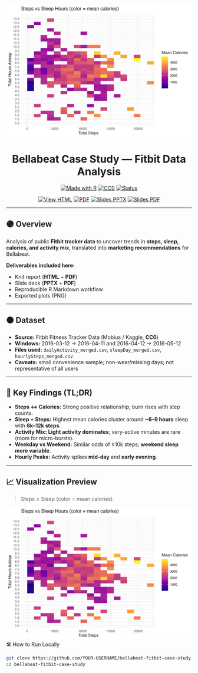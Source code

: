 <!--
Bellabeat Case Study — README
Brand accents: Purple #6E44FF  |  Orange #FF7A00
-->

<p align="center">
  <img src="images/03_steps_sleep_heatmap.png" alt="Steps × Sleep Heatmap" width="860" style="background-color: white;">
</p>

<h1 align="center">Bellabeat Case Study — Fitbit Data Analysis</h1>

<p align="center">
  <a href="https://img.shields.io/badge/Made%20with-R-6E44FF?logo=r&logoColor=white"><img src="https://img.shields.io/badge/Made%20with-R-6E44FF?logo=r&logoColor=white" alt="Made with R"></a>
  <a href="https://img.shields.io/badge/dataset-CC0-FF7A00"><img src="https://img.shields.io/badge/dataset-CC0-FF7A00" alt="CC0"></a>
  <a href="https://img.shields.io/badge/status-Completed-brightgreen"><img src="https://img.shields.io/badge/status-Completed-brightgreen" alt="Status"></a>
</p>

<p align="center">
  <a href="Bellabeat_Case_Study.html"><img src="https://img.shields.io/badge/▶%20View%20HTML%20Report-6E44FF?style=for-the-badge" alt="View HTML"></a>
  <a href="Bellabeat_Case_Study.pdf"><img src="https://img.shields.io/badge/⬇%20Download%20PDF-FF7A00?style=for-the-badge" alt="PDF"></a>
  <a href="slides/Bellabeat_Case_Study_Slides.pptx"><img src="https://img.shields.io/badge/⬇%20Slides%20(PPTX)-6E44FF?style=for-the-badge" alt="Slides PPTX"></a>
  <a href="slides/Bellabeat_Case_Study_Slides_PDF.pdf"><img src="https://img.shields.io/badge/⬇%20Slides%20(PDF)-FF7A00?style=for-the-badge" alt="Slides PDF"></a>
</p>

---

## 🟣 Overview
Analysis of public **Fitbit tracker data** to uncover trends in **steps, sleep, calories, and activity mix**, translated into **marketing recommendations** for Bellabeat.

**Deliverables included here:**  
- Knit report (**HTML** + **PDF**)  
- Slide deck (**PPTX** + **PDF**)  
- Reproducible R Markdown workflow  
- Exported plots (PNG)

---

## 🟠 Dataset
- **Source:** Fitbit Fitness Tracker Data (Mobius / Kaggle, **CC0**)  
- **Windows:** 2016-03-12 → 2016-04-11 and 2016-04-12 → 2016-05-12  
- **Files used:** `dailyActivity_merged.csv`, `sleepDay_merged.csv`, `hourlySteps_merged.csv`  
- **Caveats:** small convenience sample; non-wear/missing days; not representative of all users

---

## 🔎 Key Findings (TL;DR)
- **Steps ↔ Calories:** Strong positive relationship; burn rises with step counts.  
- **Sleep + Steps:** Highest mean calories cluster around **~6–9 hours** sleep with **8k–12k steps**.  
- **Activity Mix:** **Light activity dominates**; very-active minutes are rare (room for micro-bursts).  
- **Weekday vs Weekend:** Similar odds of ≥10k steps; **weekend sleep more variable**.  
- **Hourly Peaks:** Activity spikes **mid-day** and **early evening**.

---

## 📈 Visualization Preview
> Steps × Sleep (color = mean calories)
<p>
  <img src="images/03_steps_sleep_heatmap.png" alt="Steps vs Sleep (Mean Calories)" width="760" style="background-color: white;>
</p>
<sub>Peak calorie burn appears with ~6–9 hours of sleep and 8k–12k steps.</sub>

---

## 🛠 How to Run Locally

```bash
git clone https://github.com/YOUR-USERNAME/bellabeat-fitbit-case-study.git
cd bellabeat-fitbit-case-study
